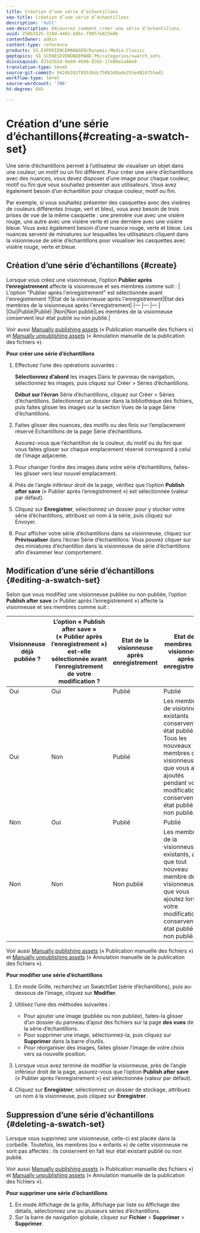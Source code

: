 ```yaml
---
title: Création d’une série d’échantillons
seo-title: Création d’une série d’échantillons
description: 'null'
seo-description: Découvrez comment créer une série d’échantillons.
uuid: 250b3525-310d-4481-b0bc-f9057e823e0b
contentOwner: admin
content-type: reference
products: SG_EXPERIENCEMANAGER/Dynamic-Media-Classic
geptopics: SG_SCENESEVENONDEMAND_PK/categories/swatch_sets
discoiquuid: 631d2b2d-9e69-4b96-8392-17e00a1a8de0
translation-type: tm+mt
source-git-commit: 9424b392f85536dc75083d0ade255e4824755ed1
workflow-type: tm+mt
source-wordcount: '706'
ht-degree: 84%

---
```



# Création d’une série d’échantillons{#creating-a-swatch-set}

Une série d’échantillons permet à l’utilisateur de visualiser un objet dans une couleur, un motif ou un fini différent. Pour créer une série d’échantillons avec des nuances, vous devez disposer d’une image pour chaque couleur, motif ou fini que vous souhaitez présenter aux utilisateurs. Vous avez également besoin d’un échantillon pour chaque couleur, motif ou fini. 

Par exemple, si vous souhaitez présenter des casquettes avec des visières de couleurs différentes (rouge, vert et bleu), vous avez besoin de trois prises de vue de la même casquette : une première vue avec une visière rouge, une autre avec une visière verte et une dernière avec une visière bleue. Vous avez également besoin d’une nuance rouge, verte et bleue. Les nuances servent de miniatures sur lesquelles les utilisateurs cliquent dans la visionneuse de série d’échantillons pour visualiser les casquettes avec visière rouge, verte et bleue.

## Création d’une série d’échantillons {#create}

Lorsque vous créez une visionneuse, l’option **Publier après l’enregistrement** affecte la visionneuse et ses membres comme suit :
| L&#39;option &quot;Publier après l&#39;enregistrement&quot; est sélectionnée avant l&#39;enregistrement ?|Etat de la visionneuse après l&#39;enregistrement|Etat des membres de la visionneuse après l&#39;enregistrement|
|— |— |— |
|Oui|Publié|Publié|
|Non|Non publié|Les membres de la visionneuse conservent leur état publié ou non publié.|

Voir aussi [Manually publishing assets](publishing-files.md#manually_publishing_assets) (« Publication manuelle des fichiers ») et [Manually unpublishing assets](publishing-files.md#manually_unpublishing_assets) (« Annulation manuelle de la publication des fichiers »).

**Pour créer une série d’échantillons**

1. Effectuez l’une des opérations suivantes :

   **Sélectionnez d’abord** les images Dans le panneau de navigation, sélectionnez les images, puis cliquez sur Créer > Séries d’échantillons.

   **Début sur l’écran** Série d’échantillons, cliquez sur Créer > Séries d’échantillons. Sélectionnez un dossier dans la bibliothèque des fichiers, puis faites glisser les images sur la section Vues de la page Série d’échantillons.

1. Faites glisser des nuances, des motifs ou des finis sur l’emplacement réservé Echantillons de la page Série d’échantillons.

   Assurez-vous que l’échantillon de la couleur, du motif ou du fini que vous faites glisser sur chaque emplacement réservé correspond à celui de l’image adjacente.

1. Pour changer l’ordre des images dans votre série d’échantillons, faites-les glisser vers leur nouvel emplacement.
1. Près de l’angle inférieur droit de la page, vérifiez que l’option **Publish after save** (« Publier après l’enregistrement ») est sélectionnée (valeur par défaut).
1. Cliquez sur **Enregistrer**, sélectionnez un dossier pour y stocker votre série d’échantillons, attribuez un nom à la série, puis cliquez sur Envoyer.
1. Pour afficher votre série d’échantillons dans sa visionneuse, cliquez sur **Prévisualiser** dans l’écran Série d’échantillons. Vous pouvez cliquer sur des miniatures d’échantillon dans la visionneuse de série d’échantillons afin d’examiner leur comportement.

## Modification d’une série d’échantillons {#editing-a-swatch-set}

Selon que vous modifiez une visionneuse publiée ou non publiée, l’option **Publish after save** (« Publier après l’enregistrement ») affecte la visionneuse et ses membres comme suit :

| Visionneuse déjà publiée ? | L’option « Publish after save » (« Publier après l’enregistrement ») est-elle sélectionnée avant l’enregistrement de votre modification ? | Etat de la visionneuse après enregistrement | Etat des membres de la visionneuse après enregistrement |
|--- |--- |--- |--- |
| Oui | Oui | Publié | Publié |
| Oui | Non | Publié | Les membres de visionneuse existants conservent leur état publié. Tous les nouveaux membres de visionneuse que vous avez ajoutés pendant votre modification conservent leur état publié ou non publié. |
| Non | Oui | Publié | Publié |
| Non | Non | Non publié | Les membres de la visionneuse existants, ainsi que tout nouveau membre de la visionneuse que vous ajoutez lors de votre modification conservent leur état publié ou non publié. |

Voir aussi [Manually publishing assets](publishing-files.md#manually_publishing_assets) (« Publication manuelle des fichiers ») et [Manually unpublishing assets](publishing-files.md#manually_unpublishing_assets) (« Annulation manuelle de la publication des fichiers »).

**Pour modifier une série d’échantillons**

1. En mode Grille, recherchez un SwatchSet (série d’échantillons), puis au-dessous de l’image, cliquez sur **Modifier**.
1. Utilisez l’une des méthodes suivantes :

   * Pour ajouter une image (publiée ou non publiée), faites-la glisser d’un dossier du panneau d’ajout des fichiers sur la page **des vues** de la série d’échantillons.
   * Pour supprimer une image, sélectionnez-la, puis cliquez sur **Supprimer** dans la barre d’outils.
   * Pour réorganiser des images, faites glisser l’image de votre choix vers sa nouvelle position.

1. Lorsque vous avez terminé de modifier la visionneuse, près de l’angle inférieur droit de la page, assurez-vous que l’option **Publish after save** (« Publier après l’enregistrement ») est sélectionnée (valeur par défaut).
1. Cliquez sur **Enregistrer**, sélectionnez un dossier de stockage, attribuez un nom à la visionneuse, puis cliquez sur **Enregistrer**.

## Suppression d’une série d’échantillons {#deleting-a-swatch-set}

Lorsque vous supprimez une visionneuse, celle-ci est placée dans la corbeille. Toutefois, les membres (ou « enfants ») de cette visionneuse ne sont pas affectés : ils conservent en fait leur état existant publié ou non publié.

Voir aussi [Manually publishing assets](publishing-files.md#manually_publishing_assets) (« Publication manuelle des fichiers ») et [Manually unpublishing assets](publishing-files.md#manually_unpublishing_assets) (« Annulation manuelle de la publication des fichiers »).

**Pour supprimer une série d’échantillons**

1. En mode Affichage de la grille, Affichage par liste ou Affichage des détails, sélectionnez une ou plusieurs séries d’échantillons.
1. Sur la barre de navigation globale, cliquez sur **Fichier** > **Supprimer** > **Supprimer**.

